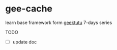# gee-cache
learn base framework form [geektutu](https://geektutu.com/post/gee.html) 7-days series

TODO
-[ ] update doc 